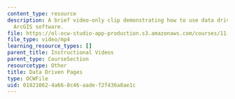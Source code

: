 ```yaml
---
content_type: resource
description: A brief video-only clip demonstrating how to use data driven pages in
  ArcGIS software.
file: https://ol-ocw-studio-app-production.s3.amazonaws.com/courses/11-205-introduction-to-spatial-analysis-fall-2019/018210624a668c46aadef2f436a8ae1c_MIT11_205F19_data_driven_pages.mp4
file_type: video/mp4
learning_resource_types: []
parent_title: Instructional Videos
parent_type: CourseSection
resourcetype: Other
title: Data Driven Pages
type: OCWFile
uid: 01821062-4a66-8c46-aade-f2f436a8ae1c
---
```

